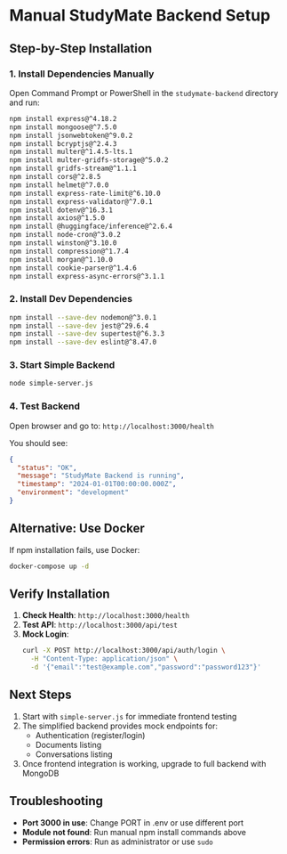 # Manual StudyMate Backend Setup

## Step-by-Step Installation

### 1. Install Dependencies Manually

Open Command Prompt or PowerShell in the `studymate-backend` directory and run:

```bash
npm install express@^4.18.2
npm install mongoose@^7.5.0
npm install jsonwebtoken@^9.0.2
npm install bcryptjs@^2.4.3
npm install multer@^1.4.5-lts.1
npm install multer-gridfs-storage@^5.0.2
npm install gridfs-stream@^1.1.1
npm install cors@^2.8.5
npm install helmet@^7.0.0
npm install express-rate-limit@^6.10.0
npm install express-validator@^7.0.1
npm install dotenv@^16.3.1
npm install axios@^1.5.0
npm install @huggingface/inference@^2.6.4
npm install node-cron@^3.0.2
npm install winston@^3.10.0
npm install compression@^1.7.4
npm install morgan@^1.10.0
npm install cookie-parser@^1.4.6
npm install express-async-errors@^3.1.1
```

### 2. Install Dev Dependencies

```bash
npm install --save-dev nodemon@^3.0.1
npm install --save-dev jest@^29.6.4
npm install --save-dev supertest@^6.3.3
npm install --save-dev eslint@^8.47.0
```

### 3. Start Simple Backend

```bash
node simple-server.js
```

### 4. Test Backend

Open browser and go to: `http://localhost:3000/health`

You should see:
```json
{
  "status": "OK",
  "message": "StudyMate Backend is running",
  "timestamp": "2024-01-01T00:00:00.000Z",
  "environment": "development"
}
```

## Alternative: Use Docker

If npm installation fails, use Docker:

```bash
docker-compose up -d
```

## Verify Installation

1. **Check Health**: `http://localhost:3000/health`
2. **Test API**: `http://localhost:3000/api/test`
3. **Mock Login**: 
   ```bash
   curl -X POST http://localhost:3000/api/auth/login \
     -H "Content-Type: application/json" \
     -d '{"email":"test@example.com","password":"password123"}'
   ```

## Next Steps

1. Start with `simple-server.js` for immediate frontend testing
2. The simplified backend provides mock endpoints for:
   - Authentication (register/login)
   - Documents listing
   - Conversations listing
3. Once frontend integration is working, upgrade to full backend with MongoDB

## Troubleshooting

- **Port 3000 in use**: Change PORT in .env or use different port
- **Module not found**: Run manual npm install commands above
- **Permission errors**: Run as administrator or use `sudo`
